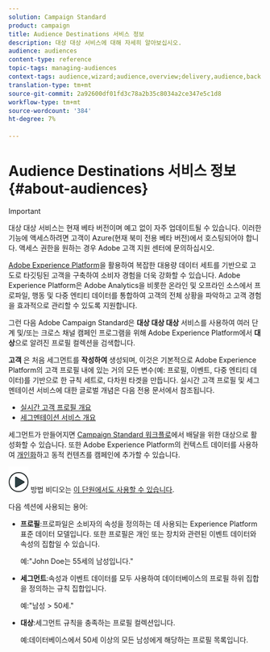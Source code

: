 ```yaml
---
solution: Campaign Standard
product: campaign
title: Audience Destinations 서비스 정보
description: 대상 대상 서비스에 대해 자세히 알아보십시오.
audience: audiences
content-type: reference
topic-tags: managing-audiences
context-tags: audience,wizard;audience,overview;delivery,audience,back
translation-type: tm+mt
source-git-commit: 2a92600df01fd3c78a2b35c8034a2ce347e5c1d8
workflow-type: tm+mt
source-wordcount: '384'
ht-degree: 7%

---
```



# Audience Destinations 서비스 정보 {#about-audiences}

>[!IMPORTANT]
>
>대상 대상 서비스는 현재 베타 버전이며 예고 없이 자주 업데이트될 수 있습니다. 이러한 기능에 액세스하려면 고객이 Azure(현재 북미 전용 베타 버전)에서 호스팅되어야 합니다. 액세스 권한을 원하는 경우 Adobe 고객 지원 센터에 문의하십시오.

[Adobe Experience Platform](https://docs.adobe.com/content/help/en/experience-platform/landing/home.html)을 활용하여 복잡한 대용량 데이터 세트를 기반으로 고도로 타깃팅된 고객을 구축하여 소비자 경험을 더욱 강화할 수 있습니다. Adobe Experience Platform은 Adobe Analytics을 비롯한 온라인 및 오프라인 소스에서 프로파일, 행동 및 다중 엔티티 데이터를 통합하여 고객의 전체 상황을 파악하고 고객 경험을 효과적으로 관리할 수 있도록 지원합니다.

그런 다음 Adobe Campaign Standard은 **대상 대상 대상** 서비스를 사용하여 여러 단계 및/또는 크로스 채널 캠페인 프로그램을 위해 Adobe Experience Platform에서 **대상**&#x200B;으로 알려진 프로필 컬렉션을 검색합니다.

**고객** 은 처음 세그먼트를  **작성하여** 생성되며, 이것은 기본적으로 Adobe Experience Platform의 고객 프로필 내에 있는 거의 모든 변수(예: 프로필, 이벤트, 다중 엔티티 데이터)를 기반으로 한 규칙 세트로, 다차원 타겟을 만듭니다. 실시간 고객 프로필 및 세그멘테이션 서비스에 대한 글로벌 개념은 다음 전용 문서에서 참조됩니다.

* [실시간 고객 프로필 개요](https://docs.adobe.com/content/help/ko-KR/experience-platform/profile/home.html)
* [세그멘테이션 서비스 개요](https://docs.adobe.com/content/help/en/experience-platform/segmentation/home.html)

세그먼트가 만들어지면 [Campaign Standard 워크플로](../../automating/using/aep-targeting-audiences.md)에서 배달을 위한 대상으로 활성화할 수 있습니다. 또한 Adobe Experience Platform의 컨텍스트 데이터를 사용하여 [개인화](../../automating/using/aep-personalizing-campaigns.md)하고 동적 컨텐츠를 캠페인에 추가할 수 있습니다.

![](assets/do-not-localize/how-to-video.png) 방법 비디오는  [이 단원에서도 사용할 수 있습니다](https://docs.adobe.com/content/help/ko-KR/campaign-standard-learn/tutorials/profiles-and-audiences/audience-destinations/audience-destinations-overview.html).

다음 섹션에 사용되는 용어:

* **프로필**:프로파일은 소비자의 속성을 정의하는 데 사용되는 Experience Platform 표준 데이터 모델입니다. 또한 프로필은 개인 또는 장치와 관련된 이벤트 데이터와 속성의 집합일 수 있습니다.

   예:&quot;John Doe는 55세의 남성입니다.&quot;

* **세그먼트**:속성과 이벤트 데이터를 모두 사용하여 데이터베이스의 프로필 하위 집합을 정의하는 규칙 집합입니다.

   예:&quot;남성 > 50세.&quot;

* **대상**:세그먼트 규칙을 충족하는 프로필 컬렉션입니다.

   예:데이터베이스에서 50세 이상의 모든 남성에게 해당하는 프로필 목록입니다.
